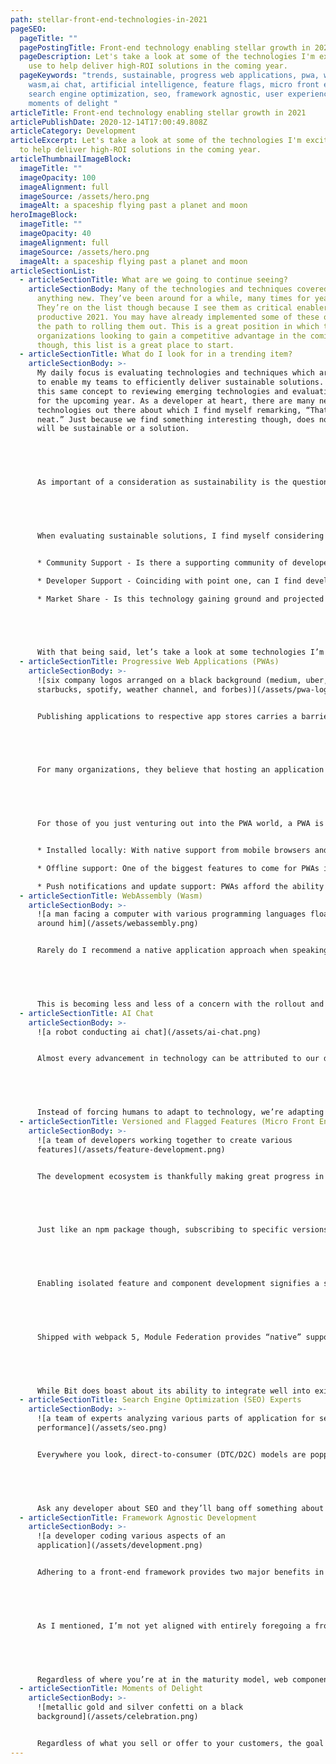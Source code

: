 ```yaml
---
path: stellar-front-end-technologies-in-2021
pageSEO:
  pageTitle: ""
  pagePostingTitle: Front-end technology enabling stellar growth in 2021
  pageDescription: Let's take a look at some of the technologies I'm excited to
    use to help deliver high-ROI solutions in the coming year.
  pageKeywords: "trends, sustainable, progress web applications, pwa, webassembly,
    wasm,ai chat, artificial intelligence, feature flags, micro front end,
    search engine optimization, seo, framework agnostic, user experience, ux,
    moments of delight "
articleTitle: Front-end technology enabling stellar growth in 2021
articlePublishDate: 2020-12-14T17:00:49.808Z
articleCategory: Development
articleExcerpt: Let's take a look at some of the technologies I'm excited to use
  to help deliver high-ROI solutions in the coming year.
articleThumbnailImageBlock:
  imageTitle: ""
  imageOpacity: 100
  imageAlignment: full
  imageSource: /assets/hero.png
  imageAlt: a spaceship flying past a planet and moon
heroImageBlock:
  imageTitle: ""
  imageOpacity: 40
  imageAlignment: full
  imageSource: /assets/hero.png
  imageAlt: a spaceship flying past a planet and moon
articleSectionList:
  - articleSectionTitle: What are we going to continue seeing?
    articleSectionBody: Many of the technologies and techniques covered below aren’t
      anything new. They’ve been around for a while, many times for years.
      They’re on the list though because I see them as critical enablers for a
      productive 2021. You may have already implemented some of these or are on
      the path to rolling them out. This is a great position in which to be! For
      organizations looking to gain a competitive advantage in the coming year
      though, this list is a great place to start.
  - articleSectionTitle: What do I look for in a trending item?
    articleSectionBody: >-
      My daily focus is evaluating technologies and techniques which are going
      to enable my teams to efficiently deliver sustainable solutions. I apply
      this same concept to reviewing emerging technologies and evaluating trends
      for the upcoming year. As a developer at heart, there are many new
      technologies out there about which I find myself remarking, “That’s pretty
      neat.” Just because we find something interesting though, does not mean it
      will be sustainable or a solution. 


       


      As important of a consideration as sustainability is the question, “Does it actually solve a problem you have?” Developers love new technology and it’s a major selling point for attracting top talent. Organizations should be passionate about embracing new technologies but should only engage with technologies they believe will deliver a strong ROI to their product. When discussing proposed technologies with your teams, it’s important to clearly define what problem it solves. If you can’t answer that question, the technology most likely isn’t right for you, however interesting it may be.


       


      When evaluating sustainable solutions, I find myself considering several key aspects:


      * Community Support - Is there a supporting community of developers working with this technology? If it’s open source, has there been a steady trend of pull requests from the internal team and developer community over a significant period of time?

      * Developer Support - Coinciding with point one, can I find developers experienced in this technology? If there isn’t a talented pool of developers working with this technology, it exposes me to single points of failure and places premiums on those developers with experience. While niche technologies are sometimes needed, I find it to be a pretty rare occasion.

      * Market Share - Is this technology gaining ground and projected to stay there? Many great technologies have come and gone. They were solving big problems, but someone came along and did it better. Leveraging research from points one and two has provided me with solid insights, but it’s not always perfectly indicative. This point is certainly more subjective and my focus here is on mitigating risk.


       


      With that being said, let’s take a look at some technologies I’m excited about leveraging in my solutions to deliver a fun and productive 2021!
  - articleSectionTitle: Progressive Web Applications (PWAs)
    articleSectionBody: >-
      ![six company logos arranged on a black background (medium, uber,
      starbucks, spotify, weather channel, and forbes)](/assets/pwa-logos.png)


      Publishing applications to respective app stores carries a barrier to entry at some level. There are fees associated with licensing and the application review process can be lengthy - especially now during COVID-19 where staffing has been reduced. While most app stores offer a streamlined experience, the simple fact of the matter is that it is hard to rapidly provide updates to an application housed here. Depending on your development strategy, it can also be costly if you’re maintaining several unnecessary code bases to support multiple device types.


       


      For many organizations, they believe that hosting an application in app stores promotes confidence - there’s a vetting process involved with your application and consumers trust this. For other organizations it was a matter of creating a critically-performant application, for which you may have been forced into writing a native application (see Wasm for a prospective alternative) and consequently hosting it in app stores. Regardless of how your application ended up there, it’s there and it’s carrying a barrier of its own - extra steps to getting it into the hands of users. In modern times where UX reigns supreme, we’re looking for ways to make life more pleasant for our users. Forcing them to break from the experience to go and download an application may not seem like much, but it’s jarring to your experience. PWAs afford users the ability to quickly “install” your application without breaking the stride of your experience and it’s something to which more and more organizations are turning as users demand pleasant experiences and become more educated on the use of PWAs.


       


      For those of you just venturing out into the PWA world, a PWA is a JavaScript-based web application with several key differentiators allowing it to deliver a near-native experience without the app store hassle.


      * Installed locally: With native support from mobile browsers and devices, a PWA can easily be installed on users’ devices following a simple prompt from the browser, right from your current website or web application.

      * Offline support: One of the biggest features to come for PWAs is the ability to orchestrate offline experiences. Similar to native applications, PWAs can cache data for later and expose functionality, even while the user is offline.

      * Push notifications and update support: PWAs afford the ability to bring push notifications to a user’s device just as expected from a natively-installed application. Application updates can also be easily rolled out without the app store hassles.
  - articleSectionTitle: WebAssembly (Wasm)
    articleSectionBody: >-
      ![a man facing a computer with various programming languages floating
      around him](/assets/webassembly.png)


      Rarely do I recommend a native application approach when speaking with clients. With options such as [React Native](https://reactnative.dev/) or [Apache’s Cordova](https://cordova.apache.org/) to name a few, I believe expedited solutions can be delivered with the added bonus of maintaining a single source of truth i.e. a single code base. This benefit alone often easily outweighs the potential performance gained by developing a native application across platforms and can easily provide for device inclusivity, even for less-developed devices such as Windows. For some organizations though, performance is critical - think media editing or playback for example. These performance-critical products most likely turned to a native development approach.


       


      This is becoming less and less of a concern with the rollout and now [unanimous browser support](https://caniuse.com/wasm) for [WebAssembly](https://webassembly.org/). With this new assembly-like language, developers are empowered to leverage JavaScript interspersed with high performance snippets of code written in their favorite low-level language such as C++ or Rust, compiled into WebAssembly. Building in this manner is opening the doors to easy-to-access web applications which would otherwise be relegated to the app store or a native desktop application. WebAssembly is lowering the barrier to entry for those organizations looking to easily deliver high performance applications to their customers.
  - articleSectionTitle: AI Chat
    articleSectionBody: >-
      ![a robot conducting ai chat](/assets/ai-chat.png)


      Almost every advancement in technology can be attributed to our desire to create more pleasant experiences for end users. AI chat carries along in exactly the same vein. We’ve moved from a simple FAQ page to the ability to conduct advanced searches in hopes of putting information at the fingertips of our users. What we’ve seen instead is that users don’t want to fiddle around with search parameters - they simply want the information they want, and now. AI chat is the enabler. 


       


      Instead of forcing humans to adapt to technology, we’re adapting technology to suit the behaviors of humans. Unstructured, informal conversation is how we communicate as humans, and AI chat aims to mimic this by allowing users to quickly uncover their desired information through an informal chat exchange. AI chat is always online, there’s never a queue, and it never needs to “go do some research”. Reduce customer service call volume, drive higher conversion rates, and improve customer satisfaction - it’s all possible through this simple integration. AI chat doesn’t aim to solve every problem, but it’s a powerful tool at your disposal, typically with a relatively smooth integration process.
  - articleSectionTitle: Versioned and Flagged Features (Micro Front Ends)
    articleSectionBody: >-
      ![a team of developers working together to create various
      features](/assets/feature-development.png)


      The development ecosystem is thankfully making great progress in moving away from huge monolithic applications. With the advent of headless solutions and modern front-end frameworks, it has never been easier. Moving towards these “componentized” approaches enables organizations to abstract reusable styling and components into libraries which are then consumed across their suite of applications, delivering a competitive advantage to their designers and developers while remaining adherent to brand identity. 


       


      Just like an npm package though, subscribing to specific versions is critical to prevent the introduction of breaking changes. Not everyone is moving at the same pace and that’s why we apply techniques such as [semantic versioning](https://semver.org/) to mitigate the unexpected consumption of breaking changes. We can wrap this same approach around entire component libraries or applications, but what if we want to apply this to each individual component or feature? Why would we even want to follow such an approach? Have you ever faced a production problem which required a deployment rollback to remove the breaking code? You probably pulled out more than you wanted. Depending on your deployment frequency, you may have several features in any given production deployment. The ability to isolate and individually version these features or components is game changing and I believe this is the most important trend of 2021. Not only can you isolate components and features, but you can create feature-specific deployments driven by a CI/CD pipeline.


       


      Enabling isolated feature and component development signifies a shift to true micro front ends. You’ll find the ability to easily swap features in and out of production, simultaneously develop complex features without code conflicts, collaborate across platforms, and A/B test near-infinite combinations without the overhead otherwise associated with this. There are many solutions and frameworks out there which aim to solve for this both at build time and runtime but the two I’m most excited about are [Bit](https://bit.dev/) and webpack’s [Module Federation](https://webpack.js.org/concepts/module-federation/). I still feel wary about Bit because they’ve been pushing their advertising campaign incredibly hard. I find it nearly impossible to go a day without reading an article that does not have some connection to the organization. That said, Bit provides the workings for something incredible! The functionality of Bit can be liken to an individual, semantically-versioned npm package for every component or feature you build. 


       


      Shipped with webpack 5, Module Federation provides “native” support for runtime importation of features and components. Module Federation provides similar functionality to many existing frameworks, but for me it’s important to note that I now have that power within webpack - the bundler that most of your projects already use.


       


      While Bit does boast about its ability to integrate well into existing code bases, these isolated micro front ends may not be for everyone. For small applications, the ROI probably isn’t there. Sometimes a simple semantically-versioned component library is also sufficient. I’m still very excited about these solutions and the development opportunities they deliver to larger organizations!
  - articleSectionTitle: Search Engine Optimization (SEO) Experts
    articleSectionBody: >-
      ![a team of experts analyzing various parts of application for search
      performance](/assets/seo.png)


      Everywhere you look, direct-to-consumer (DTC/D2C) models are popping up driven hard by the strange year we’ve had in 2020. With modern e-commerce platforms and low-code solutions, it has never been easier to go after your very own market share. Many of these products aren’t reinventing the wheel nor are they offering significant price reductions. What we’re left with is a multitude of brands selling nearly-identical products or solutions, all of which are looking to differentiate themselves and build brand recognition. A major factor in this is simply showing up. When I search for a given product, who shows up first and who shows up the most? Consumers are educated and product reviews play a significant role in this process, but if I’m looking to [buy toilet paper](https://www.vox.com/the-goods/2019/7/17/20688093/toilet-paper-no-2-tushy-who-gives-a-crap-charmin) then I’m not planning to spend the day researching brands. This is where your SEO ranking can play an incredible role of driving more potential customers into your conversion funnel.


       


      Ask any developer about SEO and they’ll bang off something about semantic HTML or the use of metadata, but rarely are developers focused on the niche of SEO - they’re more worried about building out pixel-perfect features or providing cross-browser support. Padding your team with an SEO expert can be worth its weight in gold. If nothing else, performing a third-party SEO audit can provide a great list of action items to capture high-ROI initiatives.
  - articleSectionTitle: Framework Agnostic Development
    articleSectionBody: >-
      ![a developer coding various aspects of an
      application](/assets/development.png)


      Adhering to a front-end framework provides two major benefits in my experience - neatly packaging and exposing complex or difficult functionality in simple syntax and typically, some sort of guidance for application hierarchy. Due to these benefits, I’m not ready to give up frameworks just yet in 2021, but what I am prepared to do is generate components and features in such a way that they may be consumed, regardless of the consuming framework (or lack of) chosen by the project. If you’ve had your eye on building out that shiny new component library but have projects leveraging different frameworks, a framework-agnostic approach may be your answer. Taking this approach allows teams to elect whatever framework they most enjoy, while maintaining compatibility of components across applications.


       


      As I mentioned, I’m not yet aligned with entirely foregoing a front-end framework in the development process. I believe the benefits of simplified development still outweigh any negative considerations, but if you’re looking to go it alone then writing pure [web components](https://www.webcomponents.org/introduction) might be your answer as [browser support](https://caniuse.com/?search=components) is growing. For me though, I’m looking at solutions like [Direflow](https://direflow.io/) which allows me to stand up a React-based component library which in turn is compiled into easily-consumable web components.


       


      Regardless of where you’re at in the maturity model, web components should be a consideration. The development community has proven that componentized development makes sense, and governing bodies have agreed. Pairing this approach with micro front ends can bring you even closer to the goal of framework-agnostic development.
  - articleSectionTitle: Moments of Delight
    articleSectionBody: >-
      ![metallic gold and silver confetti on a black
      background](/assets/celebration.png)


      Regardless of what you sell or offer to your customers, the goal is the same - to keep users coming back. The majority of this obviously resides in your pricing model and quality of products. That said, an emerging group of surveys indicate that users are willing to pay more for a better experience. The first step in this process is ensuring an intuitive experience through diligent UX research. This alone could easily lead to very dry experiences for users if left unchecked. This is where well-placed moments of delight shine - a pleasant little ripple effect after clicking a button or an exciting congratulatory animation after a successful purchase. These little moments of delight are a great opportunity to express empathy and gratitude for you users.
---
```

